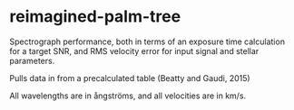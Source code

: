 # reimagined-palm-tree
Spectrograph performance, both in terms of an exposure time calculation for a target SNR, and RMS velocity error for input signal and stellar parameters.

Pulls data in from a precalculated table (Beatty and Gaudi, 2015)

All wavelengths are in ångströms, and all velocities are in km/s.
